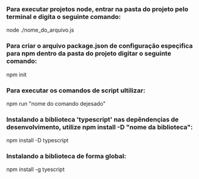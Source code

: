 ### Para executar projetos node, entrar na pasta do projeto pelo terminal e digita o seguinte comando:
node ./nome_do_arquivo.js

### Para criar o arquivo package.json de configuração espeçifica para npm dentro da pasta do projeto digitar o seguinte comando:
npm init

### Para executar os comandos de script ultilizar:
npm run "nome do comando dejesado"

### Instalando a biblioteca 'typescript' nas depêndençias de desenvolvimento, utilize npm install -D "nome da biblioteca":
npm install -D typescript

### Instalando a biblioteca de forma global:
npm install -g tyescript
